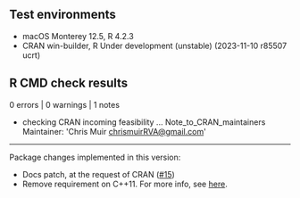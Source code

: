 ## Test environments
* macOS Monterey 12.5, R 4.2.3
* CRAN win-builder, R Under development (unstable) (2023-11-10 r85507 ucrt)

## R CMD check results
0 errors | 0 warnings | 1 notes

* checking CRAN incoming feasibility ... Note_to_CRAN_maintainers
Maintainer: 'Chris Muir <chrismuirRVA@gmail.com>'

------------

Package changes implemented in this version:

* Docs patch, at the request of CRAN ([#15](https://github.com/ChrisMuir/refinr/issues/15))
* Remove requirement on C++11. For more info, see [here](https://www.tidyverse.org/blog/2023/03/cran-checks-compiled-code/#note-regarding-systemrequirements-c11).

